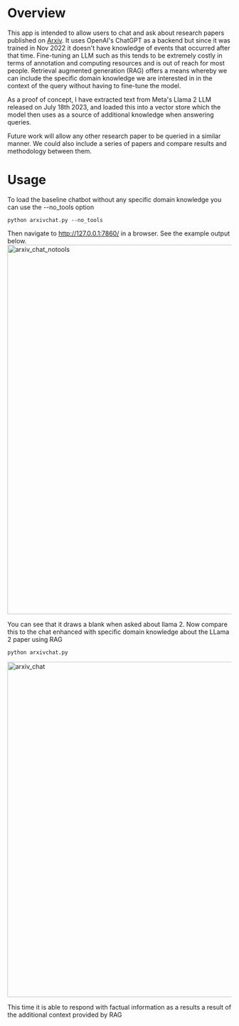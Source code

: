 # Overview 

This app is intended to allow users to chat and ask about research papers published on [Arxiv](arxiv.org). It uses OpenAI's ChatGPT as a backend but since it was trained in Nov 2022 it doesn't have knowledge of events that occurred after that time. Fine-tuning an LLM such as this tends to be extremely costly in terms of annotation and computing resources and is out of reach for most people. Retrieval augmented generation (RAG) offers a means whereby we can include the specific domain knowledge we are interested in in the context of the query without having to fine-tune the model.

As a proof of concept, I have extracted text from Meta's Llama 2 LLM released on July 18th 2023, and loaded this into a vector store which the model then uses as a source of additional knowledge when answering queries. 

Future work will allow any other research paper to be queried in a similar manner. We could also include a series of papers and compare results and methodology between them.

# Usage 

To load the baseline chatbot without any specific domain knowledge you can use the --no_tools option
```
python arxivchat.py --no_tools
```
Then navigate to http://127.0.0.1:7860/ in a browser. See the example output below.
<img width="831" alt="arxiv_chat_notools" src="https://github.com/kweston/langchain_sandbox/assets/1307463/14526979-ded7-4e6b-9877-373b45d39d5c">


You can see that it draws a blank when asked about llama 2. Now compare this to the chat enhanced with specific domain knowledge about the LLama 2 paper using RAG
```
python arxivchat.py
```

<img width="754" alt="arxiv_chat" src="https://github.com/kweston/langchain_sandbox/assets/1307463/ef8d44d9-dc41-4e20-bf6e-f3b696294f9a">

This time it is able to respond with factual information as a results a result of the additional context provided by RAG

